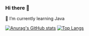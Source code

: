 ### Hi there 👋
🌱 I’m currently learning Java

[![Anurag's GitHub stats](https://github-readme-stats.vercel.app/api?username=anuraghazra)](https://github.com/eduminhy/github-readme-stats)
[![Top Langs](https://github-readme-stats.vercel.app/api/top-langs/?username=eduminhy&layout=compact)](https://github.com/eduminhy/github-readme-stats)
<!--
**eduminhy/eduminhy** is a ✨ _special_ ✨ repository because its `README.md` (this file) appears on your GitHub profile.

Here are some ideas to get you started:

- 🔭 I’m currently working on ...
- 🌱 I’m currently learning ...
- 👯 I’m looking to collaborate on ...
- 🤔 I’m looking for help with ...
- 💬 Ask me about ...
- 📫 How to reach me: ...
- 😄 Pronouns: ...
- ⚡ Fun fact: ...
-->
